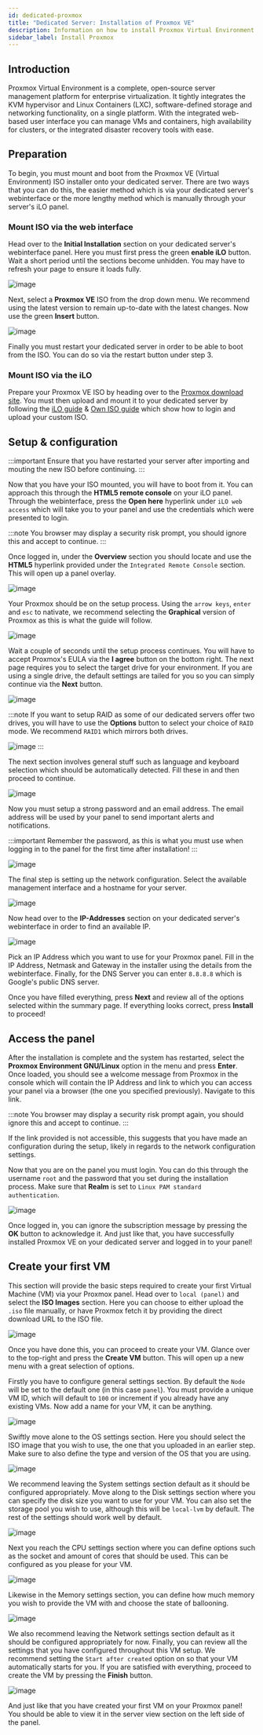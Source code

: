 ```yaml
---
id: dedicated-proxmox
title: "Dedicated Server: Installation of Proxmox VE"
description: Information on how to install Proxmox Virtual Environment on your dedicated server from ZAP-Hosting - ZAP-Hosting.com documentation
sidebar_label: Install Proxmox
---
```




## Introduction

Proxmox Virtual Environment is a complete, open-source server management platform for enterprise virtualization. It tightly integrates the KVM hypervisor and Linux Containers (LXC), software-defined storage and networking functionality, on a single platform. With the integrated web-based user interface you can manage VMs and containers, high availability for clusters, or the integrated disaster recovery tools with ease.



## Preparation

To begin, you must mount and boot from the Proxmox VE (Virtual Environment) ISO installer onto your dedicated server. There are two ways that you can do this, the easier method which is via your dedicated server's webinterface or the more lengthy method which is manually through your server's iLO panel.



### Mount ISO via the web interface
Head over to the **Initial Installation** section on your dedicated server's webinterface panel. Here you must first press the green **enable iLO** button. Wait a short period until the sections become unhidden. You may have to refresh your page to ensure it loads fully.

![image](https://github.com/zaphosting/docs/assets/42719082/b457f17a-0bc6-42db-91ec-a553fd456936)

Next, select a **Proxmox VE** ISO from the drop down menu. We recommend using the latest version to remain up-to-date with the latest changes. Now use the green **Insert** button.

![image](https://github.com/zaphosting/docs/assets/42719082/2b0baf71-d683-46ad-a34a-bfda9d71939d)

Finally you must restart your dedicated server in order to be able to boot from the ISO. You can do so via the restart button under step 3.



### Mount ISO via the iLO
Prepare your Proxmox VE ISO by heading over to the [Proxmox download site](https://www.proxmox.com/en/downloads/proxmox-virtual-environment/iso). You must then upload and mount it to your dedicated server by following the [iLO guide](https://zap-hosting.com/guides/docs/dedicated-ilo/) & [Own ISO guide](https://zap-hosting.com/guides/docs/dedicated-iso/) which show how to login and upload your custom ISO.



## Setup & configuration

:::important
Ensure that you have restarted your server after importing and mouting the new ISO before continuing.
:::

Now that you have your ISO mounted, you will have to boot from it. You can approach this through the **HTML5 remote console** on your iLO panel. Through the webinterface, press the **Open here** hyperlink under `iLO web access` which will take you to your panel and use the credentials which were presented to login.

:::note
You browser may display a security risk prompt, you should ignore this and accept to continue.
:::

Once logged in, under the **Overview** section you should locate and use the **HTML5** hyperlink provided under the `Integrated Remote Console` section. This will open up a panel overlay.

![image](https://github.com/zaphosting/docs/assets/42719082/3b9ce97e-f974-439b-8e57-ced05f248ef9)

Your Proxmox should be on the setup process. Using the `arrow keys`, `enter` and `esc` to nativate, we recommend selecting the **Graphical** version of Proxmox as this is what the guide will follow.

![image](https://github.com/zaphosting/docs/assets/42719082/614218f2-df12-43ad-95fe-39026b900141)

Wait a couple of seconds until the setup process continues. You will have to accept Proxmox's EULA via the **I agree** button on the bottom right. The next page requires you to select the target drive for your environment. If you are using a single drive, the default settings are tailed for you so you can simply continue via the **Next** button.

![image](https://github.com/zaphosting/docs/assets/42719082/090c1f2e-20fe-48f3-b4b4-070c197f4825)

:::note
If you want to setup RAID as some of our dedicated servers offer two drives, you will have to use the **Options** button to select your choice of `RAID` mode. We recommend `RAID1` which mirrors both drives.

![image](https://github.com/zaphosting/docs/assets/42719082/44e3b6ba-07f3-4313-8d36-b185a6da8089)
:::

The next section involves general stuff such as language and keyboard selection which should be automatically detected. Fill these in and then proceed to continue.

![image](https://github.com/zaphosting/docs/assets/42719082/931e066c-9868-48d9-a638-f07c932579d2)

Now you must setup a strong password and an email address. The email address will be used by your panel to send important alerts and notifications.

:::important
Remember the password, as this is what you must use when logging in to the panel for the first time after installation!
:::

![image](https://github.com/zaphosting/docs/assets/42719082/617a504c-9520-4b89-93c3-81fba06e5fdc)

The final step is setting up the network configuration. Select the available management interface and a hostname for your server.

![image](https://github.com/zaphosting/docs/assets/42719082/d694a5af-20e2-4c1b-9cdb-c1a8ca684cde)

Now head over to the **IP-Addresses** section on your dedicated server's webinterface in order to find an available IP.

![image](https://github.com/zaphosting/docs/assets/42719082/e358f264-8535-4280-a1c5-0a15f4b99ed9)

Pick an IP Address which you want to use for your Proxmox panel. Fill in the IP Address, Netmask and Gateway in the installer using the details from the webinterface. Finally, for the DNS Server you can enter `8.8.8.8` which is Google's public DNS server.

Once you have filled everything, press **Next** and review all of the options selected within the summary page. If everything looks correct, press **Install** to proceed!

## Access the panel
After the installation is complete and the system has restarted, select the **Proxmox Environment GNU/Linux** option in the menu and press **Enter**. Once loaded, you should see a welcome message from Proxmox in the console which will contain the IP Address and link to which you can access your panel via a browser (the one you specified previously). Navigate to this link.

:::note
You browser may display a security risk prompt again, you should ignore this and accept to continue.
:::

If the link provided is not accessible, this suggests that you have made an configuration during the setup, likely in regards to the network configuration settings.

Now that you are on the panel you must login. You can do this through the username `root` and the password that you set during the installation process. Make sure that **Realm** is set to `Linux PAM standard authentication`.

![image](https://github.com/zaphosting/docs/assets/42719082/4072c2ac-6f5c-4350-a5df-0635b1f433c0)

Once logged in, you can ignore the subscription message by pressing the **OK** button to acknowledge it. And just like that, you have successfully installed Proxmox VE on your dedicated server and logged in to your panel!



## Create your first VM
This section will provide the basic steps required to create your first Virtual Machine (VM) via your Proxmox panel. Head over to `local (panel)` and select the **ISO Images** section. Here you can choose to either upload the `.iso` file manually, or have Proxmox fetch it by providing the direct download URL to the ISO file.

![image](https://github.com/zaphosting/docs/assets/42719082/8182bd73-690f-434f-8394-5fdca6889a74)

Once you have done this, you can proceed to create your VM. Glance over to the top-right and press the **Create VM** button. This will open up a new menu with a great selection of options.

Firstly you have to configure general settings section. By default the `Node` will be set to the default one (in this case `panel`). You must provide a unique VM ID, which will default to `100` or increment if you already have any existing VMs. Now add a name for your VM, it can be anything.

![image](https://github.com/zaphosting/docs/assets/42719082/bcd2eb41-a8fc-4a44-9abb-072f9e408d10)

Swiftly move alone to the OS settings section. Here you should select the ISO image that you wish to use, the one that you uploaded in an earlier step. Make sure to also define the type and version of the OS that you are using.

![image](https://github.com/zaphosting/docs/assets/42719082/05d51c46-5a69-4cd7-b2e6-c3472437caf9)

We recommend leaving the System settings section default as it should be configured appropriately. Move along to the Disk settings section where you can specify the disk size you want to use for your VM. You can also set the storage pool you wish to use, although this will be `local-lvm` by default. The rest of the settings should work well by default.

![image](https://github.com/zaphosting/docs/assets/42719082/26f11d42-8884-4bb5-b0fe-d7b4df7885a5)

Next you reach the CPU settings section where you can define options such as the socket and amount of cores that should be used. This can be configured as you please for your VM.

![image](https://github.com/zaphosting/docs/assets/42719082/91103b8d-dadc-4305-a3fe-bf4c8f96fc27)

Likewise in the Memory settings section, you can define how much memory you wish to provide the VM with and choose the state of ballooning.

![image](https://github.com/zaphosting/docs/assets/42719082/ac0048cb-0bd4-4791-9a9f-857e5037955d)

We also recommend leaving the Network settings section default as it should be configured appropriately for now. Finally, you can review all the settings that you have configured throughout this VM setup. We recommend setting the `Start after created` option on so that your VM automatically starts for you. If you are satisfied with everything, proceed to create the VM by pressing the **Finish** button.

![image](https://github.com/zaphosting/docs/assets/42719082/d14a8b3d-e9bb-4feb-8049-428e84c1e917)

And just like that you have created your first VM on your Proxmox panel! You should be able to view it in the server view section on the left side of the panel.